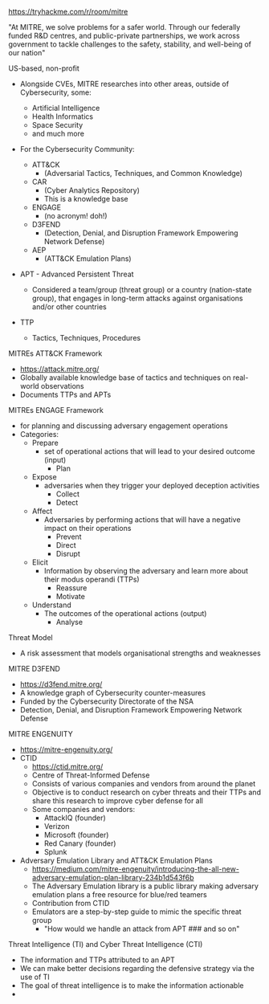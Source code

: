 https://tryhackme.com/r/room/mitre

"At MITRE, we solve problems for a safer world. Through our federally funded R&D centres, and public-private partnerships, we work across government to tackle challenges to the safety, stability, and well-being of our nation"

US-based, non-profit

- Alongside CVEs, MITRE researches into other areas, outside of Cybersecurity, some:
	- Artificial Intelligence
	- Health Informatics
	- Space Security
	- and much more
- For the Cybersecurity Community:
	- ATT&CK 
		- (Adversarial Tactics, Techniques, and Common Knowledge)
	- CAR
		- (Cyber Analytics Repository)
		- This is a knowledge base
	- ENGAGE
		- (no acronym! doh!)
	- D3FEND
		- (Detection, Denial, and Disruption Framework Empowering Network Defense)
	- AEP
		- (ATT&CK Emulation Plans)

- APT - Advanced Persistent Threat
	- Considered a team/group (threat group) or a country (nation-state group), that engages in long-term attacks against organisations and/or other countries
- TTP
	- Tactics, Techniques, Procedures

MITREs ATT&CK Framework
- https://attack.mitre.org/
- Globally available knowledge base of tactics and techniques on real-world observations
- Documents TTPs and APTs

MITREs ENGAGE Framework
- for planning and discussing adversary engagement operations
- Categories:
	- Prepare
		- set of operational actions that will lead to your desired outcome (input)
			- Plan
	- Expose
		- adversaries when they trigger your deployed deception activities
			- Collect
			- Detect
	- Affect
		- Adversaries by performing actions that will have a negative impact on their operations
			- Prevent
			- Direct
			- Disrupt
	- Elicit
		- Information by observing the adversary and learn more about their modus operandi (TTPs)
			- Reassure
			- Motivate
	- Understand
		- The outcomes of the operational actions (output)
			- Analyse

Threat Model
- A risk assessment that models organisational strengths and weaknesses

MITRE D3FEND
- https://d3fend.mitre.org/
- A knowledge graph of Cybersecurity counter-measures
- Funded by the Cybersecurity Directorate of the NSA
- Detection, Denial, and Disruption Framework Empowering Network Defense

MITRE ENGENUITY
- https://mitre-engenuity.org/
- CTID
	- https://ctid.mitre.org/
	- Centre of Threat-Informed Defense
	- Consists of various companies and vendors from around the planet
	- Objective is to conduct research on cyber threats and their TTPs and share this research to improve cyber defense for all
	- Some companies and vendors:
		- AttackIQ (founder)
		- Verizon
		- Microsoft (founder)
		- Red Canary (founder)
		- Splunk
- Adversary Emulation Library and ATT&CK Emulation Plans
	- https://medium.com/mitre-engenuity/introducing-the-all-new-adversary-emulation-plan-library-234b1d543f6b
	- The Adversary Emulation library is a public library making adversary emulation plans a free resource for blue/red teamers
	- Contribution from CTID
	- Emulators are a step-by-step guide to mimic the specific threat group
		- "How would we handle an attack from APT ### and so on"

Threat Intelligence (TI) and Cyber Threat Intelligence (CTI)
- The information and TTPs attributed to an APT
- We can make better decisions regarding the defensive strategy via the use of TI
- The goal of threat intelligence is to make the information actionable
- 
